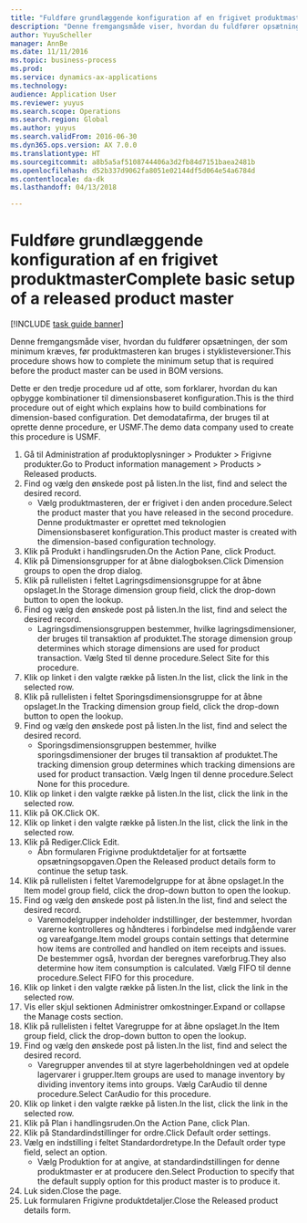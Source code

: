 ```yaml
--- 
title: "Fuldføre grundlæggende konfiguration af en frigivet produktmaster"
description: "Denne fremgangsmåde viser, hvordan du fuldfører opsætningen, der som minimum kræves, før produktmasteren kan bruges i styklisteversioner."
author: YuyuScheller
manager: AnnBe
ms.date: 11/11/2016
ms.topic: business-process
ms.prod: 
ms.service: dynamics-ax-applications
ms.technology: 
audience: Application User
ms.reviewer: yuyus
ms.search.scope: Operations
ms.search.region: Global
ms.author: yuyus
ms.search.validFrom: 2016-06-30
ms.dyn365.ops.version: AX 7.0.0
ms.translationtype: HT
ms.sourcegitcommit: a8b5a5af5108744406a3d2fb84d7151baea2481b
ms.openlocfilehash: d52b337d9062fa8051e02144df5d064e54a6784d
ms.contentlocale: da-dk
ms.lasthandoff: 04/13/2018

---
```

# <a name="complete-basic-setup-of-a-released-product-master"></a><span data-ttu-id="83950-103">Fuldføre grundlæggende konfiguration af en frigivet produktmaster</span><span class="sxs-lookup"><span data-stu-id="83950-103">Complete basic setup of a released product master</span></span>

[!INCLUDE [task guide banner](../../includes/task-guide-banner.md)]

<span data-ttu-id="83950-104">Denne fremgangsmåde viser, hvordan du fuldfører opsætningen, der som minimum kræves, før produktmasteren kan bruges i styklisteversioner.</span><span class="sxs-lookup"><span data-stu-id="83950-104">This procedure shows how to complete the minimum setup that is required before the product master can be used in BOM versions.</span></span>

<span data-ttu-id="83950-105">Dette er den tredje procedure ud af otte, som forklarer, hvordan du kan opbygge kombinationer til dimensionsbaseret konfiguration.</span><span class="sxs-lookup"><span data-stu-id="83950-105">This is the third procedure out of eight which explains how to build combinations for dimension-based configuration.</span></span> <span data-ttu-id="83950-106">Det demodatafirma, der bruges til at oprette denne procedure, er USMF.</span><span class="sxs-lookup"><span data-stu-id="83950-106">The demo data company used to create this procedure is USMF.</span></span>

1. <span data-ttu-id="83950-107">Gå til Administration af produktoplysninger > Produkter > Frigivne produkter.</span><span class="sxs-lookup"><span data-stu-id="83950-107">Go to Product information management > Products > Released products.</span></span>
2. <span data-ttu-id="83950-108">Find og vælg den ønskede post på listen.</span><span class="sxs-lookup"><span data-stu-id="83950-108">In the list, find and select the desired record.</span></span>
    * <span data-ttu-id="83950-109">Vælg produktmasteren, der er frigivet i den anden procedure.</span><span class="sxs-lookup"><span data-stu-id="83950-109">Select the product master that you have released in the second procedure.</span></span> <span data-ttu-id="83950-110">Denne produktmaster er oprettet med teknologien Dimensionsbaseret konfiguration.</span><span class="sxs-lookup"><span data-stu-id="83950-110">This product master is created with the dimension-based configuration technology.</span></span>  
3. <span data-ttu-id="83950-111">Klik på Produkt i handlingsruden.</span><span class="sxs-lookup"><span data-stu-id="83950-111">On the Action Pane, click Product.</span></span>
4. <span data-ttu-id="83950-112">Klik på Dimensionsgrupper for at åbne dialogboksen.</span><span class="sxs-lookup"><span data-stu-id="83950-112">Click Dimension groups to open the drop dialog.</span></span>
5. <span data-ttu-id="83950-113">Klik på rullelisten i feltet Lagringsdimensionsgruppe for at åbne opslaget.</span><span class="sxs-lookup"><span data-stu-id="83950-113">In the Storage dimension group field, click the drop-down button to open the lookup.</span></span>
6. <span data-ttu-id="83950-114">Find og vælg den ønskede post på listen.</span><span class="sxs-lookup"><span data-stu-id="83950-114">In the list, find and select the desired record.</span></span>
    * <span data-ttu-id="83950-115">Lagringsdimensionsgruppen bestemmer, hvilke lagringsdimensioner, der bruges til transaktion af produktet.</span><span class="sxs-lookup"><span data-stu-id="83950-115">The storage dimension group determines which storage dimensions are used for product transaction.</span></span> <span data-ttu-id="83950-116">Vælg Sted til denne procedure.</span><span class="sxs-lookup"><span data-stu-id="83950-116">Select Site for this procedure.</span></span>  
7. <span data-ttu-id="83950-117">Klik op linket i den valgte række på listen.</span><span class="sxs-lookup"><span data-stu-id="83950-117">In the list, click the link in the selected row.</span></span>
8. <span data-ttu-id="83950-118">Klik på rullelisten i feltet Sporingsdimensionsgruppe for at åbne opslaget.</span><span class="sxs-lookup"><span data-stu-id="83950-118">In the Tracking dimension group field, click the drop-down button to open the lookup.</span></span>
9. <span data-ttu-id="83950-119">Find og vælg den ønskede post på listen.</span><span class="sxs-lookup"><span data-stu-id="83950-119">In the list, find and select the desired record.</span></span>
    * <span data-ttu-id="83950-120">Sporingsdimensionsgruppen bestemmer, hvilke sporingsdimensioner der bruges til transaktion af produktet.</span><span class="sxs-lookup"><span data-stu-id="83950-120">The tracking dimension group determines which tracking dimensions are used for product transaction.</span></span> <span data-ttu-id="83950-121">Vælg Ingen til denne procedure.</span><span class="sxs-lookup"><span data-stu-id="83950-121">Select None for this procedure.</span></span>  
10. <span data-ttu-id="83950-122">Klik op linket i den valgte række på listen.</span><span class="sxs-lookup"><span data-stu-id="83950-122">In the list, click the link in the selected row.</span></span>
11. <span data-ttu-id="83950-123">Klik på OK.</span><span class="sxs-lookup"><span data-stu-id="83950-123">Click OK.</span></span>
12. <span data-ttu-id="83950-124">Klik op linket i den valgte række på listen.</span><span class="sxs-lookup"><span data-stu-id="83950-124">In the list, click the link in the selected row.</span></span>
13. <span data-ttu-id="83950-125">Klik på Rediger.</span><span class="sxs-lookup"><span data-stu-id="83950-125">Click Edit.</span></span>
    * <span data-ttu-id="83950-126">Åbn formularen Frigivne produktdetaljer for at fortsætte opsætningsopgaven.</span><span class="sxs-lookup"><span data-stu-id="83950-126">Open the Released product details form to continue the setup task.</span></span>  
14. <span data-ttu-id="83950-127">Klik på rullelisten i feltet Varemodelgruppe for at åbne opslaget.</span><span class="sxs-lookup"><span data-stu-id="83950-127">In the Item model group field, click the drop-down button to open the lookup.</span></span>
15. <span data-ttu-id="83950-128">Find og vælg den ønskede post på listen.</span><span class="sxs-lookup"><span data-stu-id="83950-128">In the list, find and select the desired record.</span></span>
    * <span data-ttu-id="83950-129">Varemodelgrupper indeholder indstillinger, der bestemmer, hvordan varerne kontrolleres og håndteres i forbindelse med indgående varer og vareafgange.</span><span class="sxs-lookup"><span data-stu-id="83950-129">Item model groups contain settings that determine how items are controlled and handled on item receipts and issues.</span></span> <span data-ttu-id="83950-130">De bestemmer også, hvordan der beregnes vareforbrug.</span><span class="sxs-lookup"><span data-stu-id="83950-130">They also determine how item consumption is calculated.</span></span> <span data-ttu-id="83950-131">Vælg FIFO til denne procedure.</span><span class="sxs-lookup"><span data-stu-id="83950-131">Select   FIFO for this procedure.</span></span>  
16. <span data-ttu-id="83950-132">Klik op linket i den valgte række på listen.</span><span class="sxs-lookup"><span data-stu-id="83950-132">In the list, click the link in the selected row.</span></span>
17. <span data-ttu-id="83950-133">Vis eller skjul sektionen Administrer omkostninger.</span><span class="sxs-lookup"><span data-stu-id="83950-133">Expand or collapse the Manage costs section.</span></span>
18. <span data-ttu-id="83950-134">Klik på rullelisten i feltet Varegruppe for at åbne opslaget.</span><span class="sxs-lookup"><span data-stu-id="83950-134">In the Item group field, click the drop-down button to open the lookup.</span></span>
19. <span data-ttu-id="83950-135">Find og vælg den ønskede post på listen.</span><span class="sxs-lookup"><span data-stu-id="83950-135">In the list, find and select the desired record.</span></span>
    * <span data-ttu-id="83950-136">Varegrupper anvendes til at styre lagerbeholdningen ved at opdele lagervarer i grupper.</span><span class="sxs-lookup"><span data-stu-id="83950-136">Item groups are used to manage inventory by dividing inventory items into groups.</span></span> <span data-ttu-id="83950-137">Vælg CarAudio til denne procedure.</span><span class="sxs-lookup"><span data-stu-id="83950-137">Select   CarAudio for this procedure.</span></span>  
20. <span data-ttu-id="83950-138">Klik op linket i den valgte række på listen.</span><span class="sxs-lookup"><span data-stu-id="83950-138">In the list, click the link in the selected row.</span></span>
21. <span data-ttu-id="83950-139">Klik på Plan i handlingsruden.</span><span class="sxs-lookup"><span data-stu-id="83950-139">On the Action Pane, click Plan.</span></span>
22. <span data-ttu-id="83950-140">Klik på Standardindstillinger for ordre.</span><span class="sxs-lookup"><span data-stu-id="83950-140">Click Default order settings.</span></span>
23. <span data-ttu-id="83950-141">Vælg en indstilling i feltet Standardordretype.</span><span class="sxs-lookup"><span data-stu-id="83950-141">In the Default order type field, select an option.</span></span>
    * <span data-ttu-id="83950-142">Vælg Produktion for at angive, at standardindstillingen for denne produktmaster er at producere den.</span><span class="sxs-lookup"><span data-stu-id="83950-142">Select Production to specify that the default supply option for this product master is to produce it.</span></span>  
24. <span data-ttu-id="83950-143">Luk siden.</span><span class="sxs-lookup"><span data-stu-id="83950-143">Close the page.</span></span>
25. <span data-ttu-id="83950-144">Luk formularen Frigivne produktdetaljer.</span><span class="sxs-lookup"><span data-stu-id="83950-144">Close the Released product details form.</span></span>



